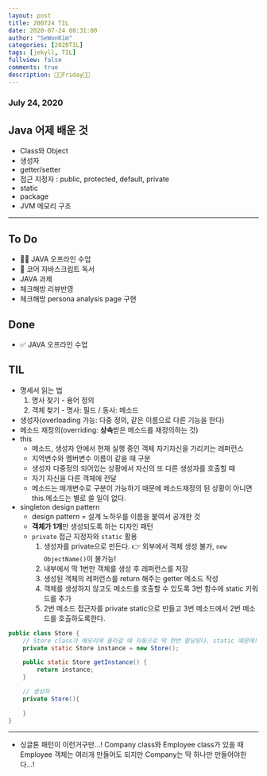```yaml
---
layout: post
title: 200724 TIL
date: 2020-07-24 08:31:00
author: "SeWonKim"
categories: [2020TIL]
tags: [jekyll, TIL]
fullview: false
comments: true
description: 🐱‍👤Friday🐱‍👤
---
```


### July 24, 2020

## Java 어제 배운 것

- Class와 Object
- 생성자
- getter/setter
- 접근 지정자 : public, protected, default, private
- static
- package
- JVM 메모리 구조

---

## To Do

- 👨‍💻 JAVA 오프라인 수업
- 📖 코어 자바스크립트 독서
- JAVA 과제
- 체크해방 리뷰반영
- 체크해방 persona analysis page 구현

## Done

- ✅ JAVA 오프라인 수업

## TIL

- 명세서 읽는 법
  1. 명사 찾기 - 용어 정의
  2. 객체 찾기 - 명사: 필드 / 동사: 메소드
- 생성자(overloading 가능: 다중 정의, 같은 이름으로 다른 기능을 한다)
- 메소드 재정의(overriding: **상속**받은 메소드를 재정의하는 것)
- this
  - 메소드, 생성자 안에서 현재 실행 중인 객체 자기자신을 가리키는 레퍼런스
  - 지역변수와 멤버변수 이름이 같을 때 구분
  - 생성자 다중정의 되어있는 상황에서 자신의 또 다른 생성자를 호출할 때
  - 자기 자신을 다른 객체에 전달
  - 메소드는 매개변수로 구분이 가능하기 때문에 메소드재정의 된 상황이 아니면 this.메소드는 별로 쓸 일이 없다.
- singleton design pattern
  - design pattern = 설계 노하우를 이름을 붙여서 공개한 것
  - **객체가 1개**만 생성되도록 하는 디자인 패턴
  - `private` 접근 지정자와 `static` 활용
    1. 생성자를 private으로 만든다. 👉 외부에서 객체 생성 불가, `new ObjectName()`이 불가능!
    2. 내부에서 딱 1번만 객체를 생성 후 레퍼런스를 저장
    3. 생성된 객체의 레퍼런스를 return 해주는 getter 메소드 작성
    4. 객체를 생성하지 않고도 메소드를 호출할 수 있도록 3번 함수에 static 키워드를 추가
    5. 2번 메소드 접근자를 private static으로 만들고 3번 메소드에서 2번 메소드를 호출하도록한다.

```java
public class Store {
	// Store class가 메모리에 올라갈 때 자동으로 딱 한번 할당된다. static 때문에!
	private static Store instance = new Store();

	public static Store getInstance() {
		return instance;
	}

	// 생성자
	private Store(){

	}
}
```

---

- 싱글톤 패턴이 이런거구만...! Company class와 Employee class가 있을 때 Employee 객체는 여러개 만들어도 되지만 Company는 딱 하나만 만들어야한다...!
